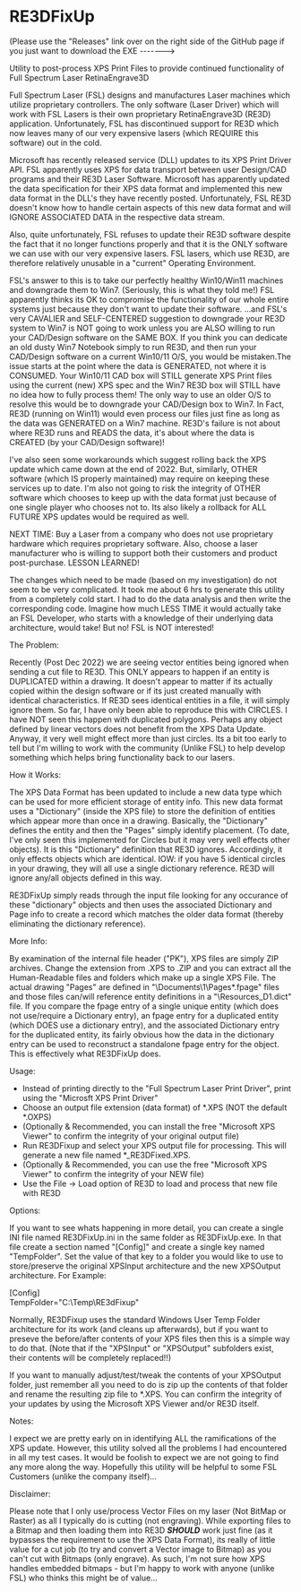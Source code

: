 # RE3DFixUp
(Please use the "Releases" link over on the right side of the GitHub page if you just want to download the EXE ------->

Utility to post-process XPS Print Files to provide continued functionality of Full Spectrum Laser RetinaEngrave3D

Full Spectrum Laser (FSL) designs and manufactures Laser machines which utilize proprietary controllers.  The only software
(Laser Driver) which will work with FSL Lasers is their own proprietary RetinaEngrave3D (RE3D) application.  Unfortunately,
FSL has discontinued support for RE3D which now leaves many of our very expensive lasers (which REQUIRE this software)
out in the cold.

Microsoft has recently released service (DLL) updates to its XPS Print Driver API.  FSL apparently uses XPS for data 
transport between user Design/CAD programs and their RE3D Laser Software.  Microsoft has apparently updated the data
specification for their XPS data format and implemented this new data format in the DLL's they have recently posted.
Unfortunately, FSL RE3D doesn't know how to handle certain aspects of this new data format and will IGNORE ASSOCIATED
DATA in the respective data stream.

Also, quite unfortunately, FSL refuses to update their RE3D software despite the fact that it no longer functions properly
and that it is the ONLY software we can use with our very expensive lasers.  FSL lasers, which use RE3D, are therefore
relatively unusable in a "current" Operating Environment.

FSL's answer to this is to take our perfectly healthy Win10/Win11 machines and downgrade them to Win7.  (Seriously, this is what
they told me!)  FSL apparently thinks its OK to compromise the functionality of our whole entire systems just because
they don't want to update their software.  ...and FSL's very CAVALIER and SELF-CENTERED suggestion to downgrade your RE3D system 
to Win7 is NOT going to work unless you are ALSO willing to run your CAD/Design software on the SAME BOX.  If you think you can 
dedicate an old dusty Win7 Notebook simply to run RE3D, and then run your CAD/Design software on a current Win10/11 O/S, you would
be mistaken.The issue starts at the point where the data is GENERATED, not where it is CONSUMED.  Your Win10/11 CAD box will STILL
generate XPS Print files using the current (new) XPS spec and the Win7 RE3D box will STILL have no idea how to fully process them!
The only way to use an older O/S to resolve this would be to downgrade your CAD/Design box to Win7.  In Fact, RE3D (running on
Win11) would even process our files just fine as long as the data was GENERATED on a Win7 machine.  RE3D's failure is not
about where RE3D runs and READS the data, it's about where the data is CREATED (by your CAD/Design software)!

I've also seen some workarounds which suggest rolling back the XPS update which came down at the end of 2022.  But, similarly,
OTHER software (which IS properly maintained) may require on keeping these services up to date.  I'm also not going to
risk the integrity of OTHER software which chooses to keep up with the data format just because of one single player who 
chooses not to.  Its also likely a rollback for ALL FUTURE XPS updates would be required as well.

NEXT TIME:  Buy a Laser from a company who does not use proprietary hardware which requires proprietary software.  Also,
choose a laser manufacturer who is willing to support both their customers and product post-purchase.  LESSON LEARNED!

The changes which need to be made (based on my investigation) do not seem to be very complicated.  It took me about 6 hrs
to generate this utility from a completely cold start.  I had to do the data analysis and then write the corresponding code.
Imagine how much LESS TIME it would actually take an FSL Developer, who starts with a knowledge of their underlying
data architecture, would take!  But no!  FSL is NOT interested!

The Problem:

Recently (Post Dec 2022) we are seeing vector entities being ignored when sending a cut file to RE3D.  This ONLY appears to
happen if an entity is DUPLICATED within a drawing.  It doesn't appear to matter if its actually copied within the design
software or if its just created manually with identical characteristics.  If RE3D sees identical entities in a file, it will
simply ignore them.  So far, I have only been able to reproduce this with CIRCLES.  I have NOT seen this happen with duplicated
polygons.  Perhaps any object defined by linear vectors does not benefit from the XPS Data Update.  Anyway, it very well might
effect more than just circles.  Its a bit too early to tell but I'm willing to work with the community (Unlike FSL) to help
develop something which helps bring functionality back to our lasers.

How it Works:

The XPS Data Format has been updated to include a new data type which can be used for more efficient storage of entity info.
This new data format uses a "Dictionary" (inside the XPS file) to store the definition of entities which appear more than once
in a drawing.  Basically, the "Dictionary" defines the entity and then the "Pages" simply identify placement.  (To date, I've 
only seen this implemented for Circles but it may very well effects other objects).  It is this "Dictionary" definition
that RE3D ignores.  Accordingly, it only effects objects which are identical.  IOW:  if you have 5 identical circles in your 
drawing, they will all use a single dictionary reference.  RE3D will ignore any/all objects defined in this way.

RE3DFixUp simply reads through the input file looking for any occurance of these "dictionary" objects and then uses the associated
Dictionary and Page info to create a record which matches the older data format (thereby eliminating the dictionary reference).

More Info:

By examination of the internal file header ("PK"), XPS files are simply ZIP archives.  Change the extension from .XPS to .ZIP
and you can extract all the Human-Readable files and folders which make up a single XPS File.  The actual drawing "Pages" are defined in
"\Documents\1\Pages\*.fpage" files and those files can/will reference entity definitions in a "\Resources\_D1.dict" file. If you
compare the fpage entry of a single unique entity (which does not use/require a Dictionary entry), an fpage entry for a
duplicated entity (which DOES use a dictionary entry), and the associated Dictionary entry for the duplicated entity, its fairly obvious
how the data in the dictionary entry can be used to reconstruct a standalone fpage entry for the object.  This is effectively what
RE3DFixUp does.

Usage:  

- Instead of printing directly to the "Full Spectrum Laser Print Driver", print using the "Microsft XPS Print Driver"
- Choose an output file extension (data format) of *.XPS (NOT the default *.OXPS)
- (Optionally & Recommended, you can install the free "Microsoft XPS Viewer" to confirm the integrity of your original output file)
- Run RE3DFixup and select your XPS output file for processing.  This will generate a new file named *_RE3DFixed.XPS.
- (Optionally & Recommended, you can use the free "Microsoft XPS Viewer" to confirm the integrity of your NEW file)
- Use the File -> Load option of RE3D to load and process that new file with RE3D

Options:

If you want to see whats happening in more detail, you can create a single INI file named RE3DFixUp.ini in the same folder as 
RE3DFixUp.exe.  In that file create a section named "[Config]" and create a single key named "TempFolder".  Set the value of
that key to a folder you would like to use to store/preserve the original XPSInput architecture and the new XPSOutput architecture.
For Example:
  
[Config]  
TempFolder="C:\Temp\RE3dFixup"
  
Normally, RE3DFixup uses the standard Windows User Temp Folder architecture for its work (and cleans up afterwards), but if you want 
to preseve the before/after contents of your XPS files then this is a simple way to do that.  (Note that if the "XPSInput" or 
"XPSOutput" subfolders exist, their contents will be completely replaced!!)
  
If you want to manually adjust/test/tweak the contents of your XPSOutput folder, just remember all you need to do is zip up the contents
of that folder and rename the resulting zip file to *.XPS.  You can confirm the integrity of your updates by using the 
Microsoft XPS Viewer and/or RE3D itself.
  
Notes:

I expect we are pretty early on in identifying ALL the ramifications of the XPS update.  However, this utility solved all the problems
I had encountered in all my test cases.  It would be foolish to expect we are not going to find any more along the way.  Hopefully
this utility will be helpful to some FSL Customers (unlike the company itself)...
  
Disclaimer:  
  
Please note that I only use/process Vector Files on my laser (Not BitMap or Raster) as all I typically do is cutting (not engraving).
While exporting files to a Bitmap and then loading them into RE3D ***SHOULD*** work just fine (as it bypasses the requirement to use
the XPS Data Format), its really of little value for a cut job (to try and convert a Vector image to Bitmap) as you can't cut with 
Bitmaps (only engrave).  As such, I'm not sure how XPS handles embedded bitmaps - but I'm happy to work with anyone (unlike FSL) who 
thinks this might be of value...
  
